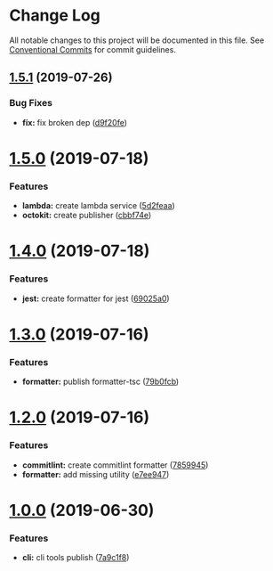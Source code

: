 # Change Log

All notable changes to this project will be documented in this file.
See [Conventional Commits](https://conventionalcommits.org) for commit guidelines.

## [1.5.1](https://github.com/atlantisunited/beholder/compare/v1.5.0...v1.5.1) (2019-07-26)


### Bug Fixes

* **fix:** fix broken dep ([d9f20fe](https://github.com/atlantisunited/beholder/commit/d9f20fe))





# [1.5.0](https://github.com/atlantisunited/beholder/compare/v1.4.0...v1.5.0) (2019-07-18)


### Features

* **lambda:** create lambda service ([5d2feaa](https://github.com/atlantisunited/beholder/commit/5d2feaa))
* **octokit:** create publisher ([cbbf74e](https://github.com/atlantisunited/beholder/commit/cbbf74e))





# [1.4.0](https://github.com/atlantisunited/beholder/compare/v1.3.0...v1.4.0) (2019-07-18)


### Features

* **jest:** create formatter for jest ([69025a0](https://github.com/atlantisunited/beholder/commit/69025a0))





# [1.3.0](https://github.com/atlantisunited/beholder/compare/v1.2.0...v1.3.0) (2019-07-16)


### Features

* **formatter:** publish formatter-tsc ([79b0fcb](https://github.com/atlantisunited/beholder/commit/79b0fcb))





# [1.2.0](https://github.com/atlantisunited/beholder/compare/v1.0.0...v1.2.0) (2019-07-16)


### Features

* **commitlint:** create commitlint formatter ([7859945](https://github.com/atlantisunited/beholder/commit/7859945))
* **formatter:** add missing utility ([e7ee947](https://github.com/atlantisunited/beholder/commit/e7ee947))





# [1.0.0](https://github.com/atlantisunited/beholder/compare/v2.0.0...v1.0.0) (2019-06-30)


### Features

* **cli:** cli tools publish ([7a9c1f8](https://github.com/atlantisunited/beholder/commit/7a9c1f8))
